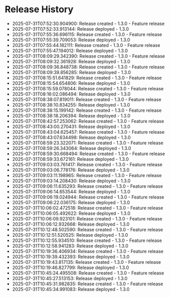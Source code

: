 # Release History

- 2025-07-31T07:52:30.904900: Release created - 1.3.0 - Feature release
- 2025-07-31T07:52:33.913144: Release deployed - 1.3.0
- 2025-07-31T07:55:36.696115: Release created - 1.3.0 - Feature release
- 2025-07-31T07:55:39.709053: Release deployed - 1.3.0
- 2025-07-31T07:55:44.182111: Release created - 1.3.0 - Feature release
- 2025-07-31T07:55:47.194012: Release deployed - 1.3.0
- 2025-07-31T08:09:29.342390: Release created - 1.3.0 - Feature release
- 2025-07-31T08:09:32.361928: Release deployed - 1.3.0
- 2025-07-31T08:09:36.848738: Release created - 1.3.0 - Feature release
- 2025-07-31T08:09:39.856285: Release deployed - 1.3.0
- 2025-07-31T08:15:51.641829: Release created - 1.3.0 - Feature release
- 2025-07-31T08:15:54.654806: Release deployed - 1.3.0
- 2025-07-31T08:15:59.078044: Release created - 1.3.0 - Feature release
- 2025-07-31T08:16:02.086494: Release deployed - 1.3.0
- 2025-07-31T08:38:07.819011: Release created - 1.3.0 - Feature release
- 2025-07-31T08:38:10.834255: Release deployed - 1.3.0
- 2025-07-31T08:38:15.199142: Release created - 1.3.0 - Feature release
- 2025-07-31T08:38:18.206394: Release deployed - 1.3.0
- 2025-07-31T08:42:57.253062: Release created - 1.3.0 - Feature release
- 2025-07-31T08:43:00.270431: Release deployed - 1.3.0
- 2025-07-31T08:43:04.625457: Release created - 1.3.0 - Feature release
- 2025-07-31T08:43:07.634498: Release deployed - 1.3.0
- 2025-07-31T08:59:23.322071: Release created - 1.3.0 - Feature release
- 2025-07-31T08:59:26.343064: Release deployed - 1.3.0
- 2025-07-31T08:59:30.668494: Release created - 1.3.0 - Feature release
- 2025-07-31T08:59:33.672161: Release deployed - 1.3.0
- 2025-07-31T09:03:03.761417: Release created - 1.3.0 - Feature release
- 2025-07-31T09:03:06.778176: Release deployed - 1.3.0
- 2025-07-31T09:03:11.198965: Release created - 1.3.0 - Feature release
- 2025-07-31T09:03:14.208430: Release deployed - 1.3.0
- 2025-07-31T09:06:11.635293: Release created - 1.3.0 - Feature release
- 2025-07-31T09:06:14.653544: Release deployed - 1.3.0
- 2025-07-31T09:06:19.024944: Release created - 1.3.0 - Feature release
- 2025-07-31T09:06:22.036175: Release deployed - 1.3.0
- 2025-07-31T10:06:02.472518: Release created - 1.3.0 - Feature release
- 2025-07-31T10:06:05.492622: Release deployed - 1.3.0
- 2025-07-31T10:06:09.923101: Release created - 1.3.0 - Feature release
- 2025-07-31T10:06:12.932668: Release deployed - 1.3.0
- 2025-07-31T10:12:48.502590: Release created - 1.3.0 - Feature release
- 2025-07-31T10:12:51.520525: Release deployed - 1.3.0
- 2025-07-31T10:12:55.934510: Release created - 1.3.0 - Feature release
- 2025-07-31T10:12:58.941283: Release deployed - 1.3.0
- 2025-07-31T10:19:36.406934: Release created - 1.3.0 - Feature release
- 2025-07-31T10:19:39.432393: Release deployed - 1.3.0
- 2025-07-31T10:19:43.817135: Release created - 1.3.0 - Feature release
- 2025-07-31T10:19:46.827799: Release deployed - 1.3.0
- 2025-07-31T10:45:24.495508: Release created - 1.3.0 - Feature release
- 2025-07-31T10:45:27.513153: Release deployed - 1.3.0
- 2025-07-31T10:45:31.982835: Release created - 1.3.0 - Feature release
- 2025-07-31T10:45:34.991083: Release deployed - 1.3.0
